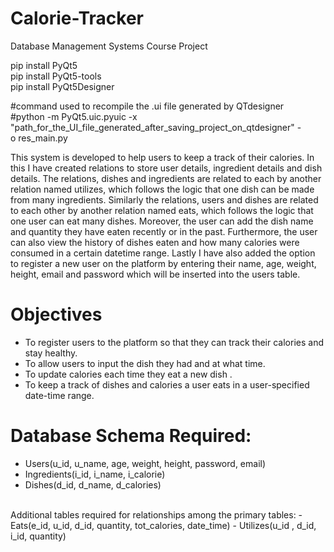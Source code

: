 # Calorie-Tracker
Database Management Systems Course Project

pip install PyQt5 </br>
pip install PyQt5-tools </br>
pip install PyQt5Designer</br>

#command used to recompile the .ui file generated by QTdesigner </br>
#python -m PyQt5.uic.pyuic -x "path_for_the_UI_file_generated_after_saving_project_on_qtdesigner" -o res_main.py </br>

This system is developed to help users to keep a track of their calories. In this I have created relations to store user details, ingredient details and dish details. The relations, dishes and ingredients are related to each by another relation named utilizes, which follows the logic that one dish can be made from many ingredients. Similarly the relations, users and dishes are related to each other by another relation named eats, which follows the logic that one user can eat many dishes. Moreover, the user can add the dish name and quantity they have eaten recently or in the past. Furthermore, the user can also view the history of dishes eaten and how many calories were consumed in a certain datetime range. Lastly I have also added the option to register a new user on the platform by entering their name, age, weight, height, email and password which will be inserted into the users table.

# Objectives
+ To register users to the platform so that they can track their calories and stay healthy.
+ To allow users to input the dish they had and at what time.
+ To update calories each time they eat a new dish .
+ To keep a track of dishes and calories a user eats in a user-specified date-time range.

# Database Schema Required: 
- Users(u_id, u_name, age, weight, height, password, email)
- Ingredients(i_id, i_name, i_calorie) 
- Dishes(d_id, d_name, d_calories)</br>
</br>
Additional tables required for relationships among the primary tables: 
- Eats(e_id, u_id, d_id, quantity, tot_calories, date_time) 
- Utilizes(u_id , d_id, i_id, quantity)


